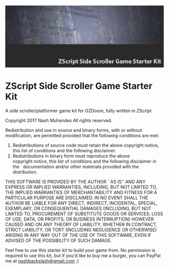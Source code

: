 ![Logo](Logo.png)

# ZScript Side Scroller Game Starter Kit
A side scroller/platformer game kit for GZDoom, fully written in ZScript

Copyright 2017 Nash Muhandes
All rights reserved.

Redistribution and use in source and binary forms, with or without modification, are permitted provided that the following conditions are met:

1. Redistributions of source code must retain the above copyright notice, this list of conditions and the following disclaimer.
2. Redistributions in binary form must reproduce the above copyright notice, this list of conditions and the following disclaimer in the   documentation and/or other materials provided with the distribution.

THIS SOFTWARE IS PROVIDED BY THE AUTHOR ``AS IS'' AND ANY EXPRESS OR IMPLIED WARRANTIES, INCLUDING, BUT NOT LIMITED TO, THE IMPLIED WARRANTIES OF MERCHANTABILITY AND FITNESS FOR A PARTICULAR PURPOSE ARE DISCLAIMED. IN NO EVENT SHALL THE AUTHOR BE LIABLE FOR ANY DIRECT, INDIRECT, INCIDENTAL, SPECIAL, EXEMPLARY, OR CONSEQUENTIAL DAMAGES (INCLUDING, BUT NOT LIMITED TO, PROCUREMENT OF SUBSTITUTE GOODS OR SERVICES; LOSS OF USE, DATA, OR PROFITS; OR BUSINESS INTERRUPTION) HOWEVER CAUSED AND ON ANY THEORY OF LIABILITY, WHETHER IN CONTRACT, STRICT LIABILITY, OR TORT (INCLUDING NEGLIGENCE OR OTHERWISE) ARISING IN ANY WAY OUT OF THE USE OF THIS SOFTWARE, EVEN IF ADVISED OF THE POSSIBILITY OF SUCH DAMAGE.

Feel free to use this starter kit to build your game from. No permission is required to use this kit, but if you'd like to buy me a burger, you can PayPal me at nashbackslash@gmail.com ;)
